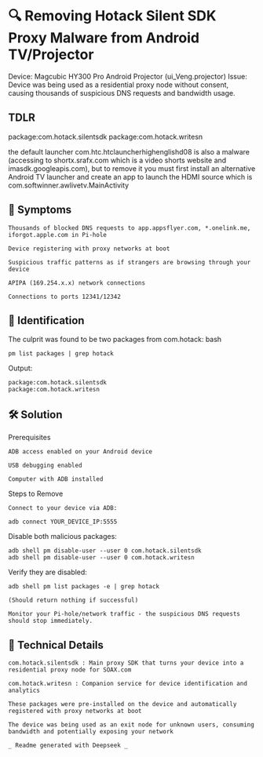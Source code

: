 # 🔍 Removing Hotack Silent SDK Proxy Malware from Android TV/Projector

Device: Magcubic HY300 Pro Android Projector (ui_Veng.projector)
Issue: Device was being used as a residential proxy node without consent, causing thousands of suspicious DNS requests and bandwidth usage.

## TDLR
package:com.hotack.silentsdk
package:com.hotack.writesn

the default launcher com.htc.htclauncherhighenglishd08 is also a malware (accessing to shortx.srafx.com which is a video shorts website and imasdk.googleapis.com), but to remove it you must first install an alternative Android TV launcher and create an app to launch the HDMI source which is com.softwinner.awlivetv.MainActivity


## 🚨 Symptoms

    Thousands of blocked DNS requests to app.appsflyer.com, *.onelink.me, iforgot.apple.com in Pi-hole

    Device registering with proxy networks at boot

    Suspicious traffic patterns as if strangers are browsing through your device

    APIPA (169.254.x.x) network connections

    Connections to ports 12341/12342

## 🔎 Identification

The culprit was found to be two packages from com.hotack:
bash
```
pm list packages | grep hotack
```
Output:
```
package:com.hotack.silentsdk
package:com.hotack.writesn
```

## 🛠️ Solution
Prerequisites

    ADB access enabled on your Android device

    USB debugging enabled

    Computer with ADB installed

Steps to Remove

    Connect to your device via ADB:

```
adb connect YOUR_DEVICE_IP:5555
```
Disable both malicious packages:
```
adb shell pm disable-user --user 0 com.hotack.silentsdk
adb shell pm disable-user --user 0 com.hotack.writesn
```
Verify they are disabled:
```
adb shell pm list packages -e | grep hotack
```
    (Should return nothing if successful)

    Monitor your Pi-hole/network traffic - the suspicious DNS requests should stop immediately.

## 📝 Technical Details

    com.hotack.silentsdk : Main proxy SDK that turns your device into a residential proxy node for SOAX.com

    com.hotack.writesn : Companion service for device identification and analytics

    These packages were pre-installed on the device and automatically registered with proxy networks at boot

    The device was being used as an exit node for unknown users, consuming bandwidth and potentially exposing your network

    _ Readme generated with Deepseek _
    
